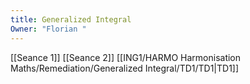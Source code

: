 ```yaml
---
title: Generalized Integral
Owner: "Florian "
---
```

[[Seance 1]]
[[Seance 2]]
[[ING1/HARMO Harmonisation Maths/Remediation/Generalized Integral/TD1/TD1|TD1]]